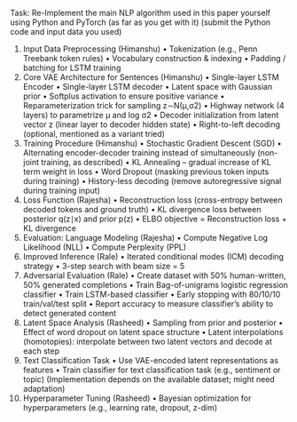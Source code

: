 Task: Re-Implement the main NLP algorithm used in this paper yourself using Python and PyTorch (as far as you get with it) (submit the Python code and input data you used)
1.	Input Data Preprocessing (Himanshu)
    •	Tokenization (e.g., Penn Treebank token rules)
    •	Vocabulary construction & indexing 
    •	Padding / batching for LSTM training
2.	Core VAE Architecture for Sentences (Himanshu)
    •	Single-layer LSTM Encoder
    •	Single-layer LSTM decoder
    •	Latent space with Gaussian prior
    •	Softplus activation to ensure positive variance
    •	Reparameterization trick for sampling z∼N(μ,σ2)
    •	Highway network (4 layers) to parametrize μ and log σ2
    •	Decoder initialization from latent vector z (linear layer to decoder hidden state)
    •	Right-to-left decoding (optional, mentioned as a variant tried)
3.	Training Procedure (Himanshu)
    •	Stochastic Gradient Descent (SGD)
    •	Alternating encoder-decoder training instead of simultaneously (non-joint training, as described)
    •	KL Annealing – gradual increase of KL term weight in loss
    •	Word Dropout (masking previous token inputs during training)
    •	History-less decoding (remove autoregressive signal during training input)
4.	Loss Function (Rajesha)
    •	Reconstruction loss (cross-entropy between decoded tokens and ground truth)
    •	KL divergence loss between posterior q(z∣x) and prior p(z)
    •	ELBO objective = Reconstruction loss + KL divergence
5.	Evaluation: Language Modeling (Rajesha)
    •	Compute Negative Log Likelihood (NLL)
    •	Compute Perplexity (PPL)
6.	Improved Inference (Rale)
    •	Iterated conditional modes (ICM) decoding strategy
    •	3-step search with beam size = 5
7.	Adversarial Evaluation (Rale)
    •	Create dataset with 50% human-written, 50% generated completions
    •	Train Bag-of-unigrams logistic regression classifier
    •	Train LSTM-based classifier
    •	Early stopping with 80/10/10 train/val/test split
    •	Report accuracy to measure classifier’s ability to detect generated content
8.	Latent Space Analysis (Rasheed)
    •	Sampling from prior and posterior
    •	Effect of word dropout on latent space structure
    •	Latent interpolations (homotopies): interpolate between two latent vectors and decode at each step
9.	Text Classification Task
    •	Use VAE-encoded latent representations as features
    •	Train classifier for text classification task (e.g., sentiment or topic)
    (Implementation depends on the available dataset; might need adaptation)
10.	Hyperparameter Tuning (Rasheed)
    •	Bayesian optimization for hyperparameters (e.g., learning rate, dropout, z-dim)
